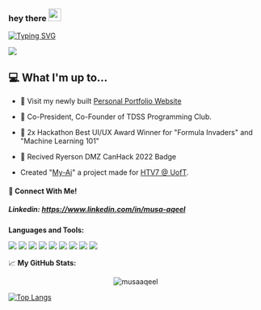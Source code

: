 ### hey there <img src="https://media.giphy.com/media/hvRJCLFzcasrR4ia7z/giphy.gif" width="25px">

[![Typing SVG](https://readme-typing-svg.demolab.com?font=Arial&pause=1000&color=F7F7F7&width=435&lines=Student+and+Developer;Hackathon+Enthusiast+;4+years+of+coding+experience+;Software+Programming+Instructor+;Always+Learning;Musa+Aqeel)]()

![](https://komarev.com/ghpvc/?username=MusaAqeel)
## 💻 What I'm up to...

- 🔨 Visit my newly built [Personal Portfolio Website](https://personal-portfolio-musaaqeel.vercel.app)
- 🔨 Co-President, Co-Founder of TDSS Programming Club. 

- 🥇  2x Hackathon Best UI/UX Award Winner for "Formula Invaders" and "Machine Learning 101"
- 👾  Recived Ryerson DMZ CanHack 2022 Badge

- Created "[My-Ai](https://github.com/MusaAqeel/HTV7)" a project made for [HTV7 @ UofT](https://hackthevalley.io).

#### **📲 Connect With Me!**

##### Linkedin: https://www.linkedin.com/in/musa-aqeel





**Languages and Tools:**


<img src="https://img.shields.io/badge/Python-3776AB?style=for-the-badge&logo=python&logoColor=white"/> <img src="https://img.shields.io/badge/HTML-239120?style=for-the-badge&logo=html5&logoColor=white"/>
<img src="https://img.shields.io/badge/CSS-239120?&style=for-the-badge&logo=css3&logoColor=white"/>
<img src="https://img.shields.io/badge/JavaScript-323330?style=for-the-badge&logo=javascript&logoColor=F7DF1E"/>
<img src="https://img.shields.io/badge/Java-ED8B00?style=for-the-badge&logo=java&logoColor=white"/>
<img src="https://img.shields.io/badge/Visual_Studio-5C2D91?style=for-the-badge&logo=visual%20studio&logoColor=white"/>
<img src="https://img.shields.io/badge/IntelliJ_IDEA-000000.svg?style=for-the-badge&logo=intellij-idea&logoColor=white"/>
<img src="https://img.shields.io/badge/PyCharm-000000.svg?&style=for-the-badge&logo=PyCharm&logoColor=white"/>
<img src="https://img.shields.io/badge/mac%20os-000000?style=for-the-badge&logo=apple&logoColor=white"/>


📈 **My GitHub Stats:**  

<p align="center"> <img src="https://github-readme-stats.vercel.app/api?username=musaaqeel&show_icons=true&theme=prussian" alt="musaaqeel" />
  
 [![Top Langs](https://github-readme-stats.vercel.app/api/top-langs/?username=musaaqeel)](https://github.com/anuraghazra/github-readme-stats)
